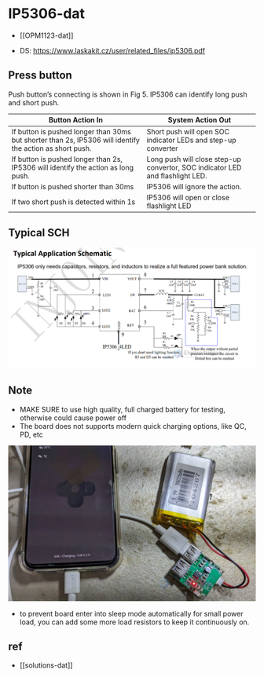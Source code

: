 
# IP5306-dat

- [[OPM1123-dat]]

- DS: https://www.laskakit.cz/user/related_files/ip5306.pdf

## Press button 

Push button’s connecting is shown in Fig 5. IP5306 can identify long push and short push.

| Button Action In                                                                                         | System Action Out                                                             |
| -------------------------------------------------------------------------------------------------------- | ----------------------------------------------------------------------------- |
| If button is pushed longer than 30ms but shorter than 2s, IP5306 will identify the action as short push. | Short push will open SOC indicator LEDs and step-up converter                 |
| If button is pushed longer than 2s, IP5306 will identify the action as long push.                        | Long push will close step-up convertor, SOC indicator LED and flashlight LED. |
| If button is pushed shorter than 30ms                                                                    | IP5306 will ignore the action.                                                |
| If two short push is detected within 1s                                                                  | IP5306 will open or close flashlight LED                                      |


## Typical SCH 

![](2024-03-27-17-08-13.png)

## Note 


- MAKE SURE to use high quality, full charged battery for testing, otherwise could cause power off 
- The board does not supports modern quick charging options, like QC, PD, etc 


![](2024-03-27-17-03-26.png)

- to prevent board enter into sleep mode automatically for small power load, you can add some more load resistors to keep it continuously on.

## ref 

- [[solutions-dat]]